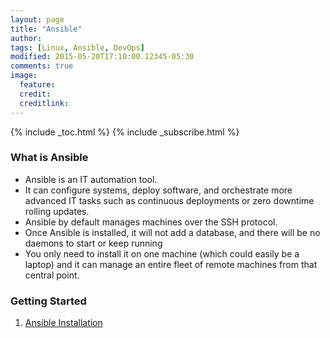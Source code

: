 ```yaml
---
layout: page
title: "Ansible"
author:
tags: [Linux, Ansible, DevOps]
modified: 2015-05-20T17:10:00.12345-05:30
comments: true
image:
  feature:
  credit:
  creditlink:
---
```


{% include _toc.html %}
{% include _subscribe.html %}

### What is Ansible
* Ansible is an IT automation tool.
* It can configure systems, deploy software, and orchestrate more advanced IT tasks such as continuous deployments or zero downtime rolling updates.
* Ansible by default manages machines over the SSH protocol.
* Once Ansible is installed, it will not add a database, and there will be no daemons to start or keep running
*  You only need to install it on one machine (which could easily be a laptop) and it can manage an entire fleet of remote machines from that central point.

### Getting Started

1. <a href="/devops/ansible/ansible-installation/"> Ansible Installation </a>
